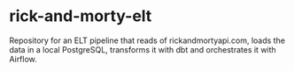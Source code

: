 # rick-and-morty-elt
Repository for an ELT pipeline that reads of rickandmortyapi.com, loads the data in a local PostgreSQL, transforms it with dbt and orchestrates it with Airflow.
